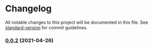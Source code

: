 # Changelog

All notable changes to this project will be documented in this file. See [standard-version](https://github.com/conventional-changelog/standard-version) for commit guidelines.

### [0.0.2](https://github.com/GELight/reliabletxt/compare/v0.0.1...v0.0.2) (2021-04-26)
